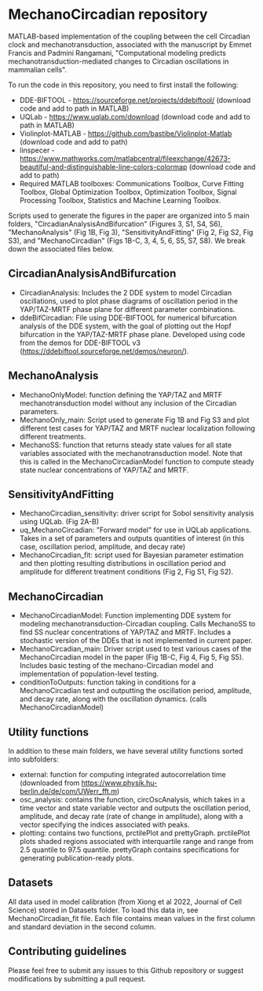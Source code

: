 # MechanoCircadian repository
MATLAB-based implementation of the coupling between the cell Circadian clock and mechanotransduction, associated with the manuscript by Emmet Francis and Padmini Rangamani, "Computational modeling predicts mechanotransduction-mediated changes to Circadian oscillations in mammalian cells".

To run the code in this repository, you need to first install the following:
* DDE-BIFTOOL - https://sourceforge.net/projects/ddebiftool/ (download code and add to path in MATLAB)
* UQLab - https://www.uqlab.com/download (download code and add to path in MATLAB)
* Violinplot-MATLAB - https://github.com/bastibe/Violinplot-Matlab (download code and add to path)
* linspecer - https://www.mathworks.com/matlabcentral/fileexchange/42673-beautiful-and-distinguishable-line-colors-colormap (download code and add to path)
* Required MATLAB toolboxes: Communications Toolbox, Curve Fitting Toolbox, Global Optimization Toolbox, Optimization Toolbox, Signal Processing Toolbox, Statistics and Machine Learning Toolbox.

Scripts used to generate the figures in the paper are organized into 5 main folders, "CircadianAnalysisAndBifurcation" (Figures 3, S1, S4, S6), "MechanoAnalysis" (Fig 1B, Fig 3), "SensitivityAndFitting" (Fig 2, Fig S2, Fig S3), and "MechanoCircadian" (Figs 1B-C, 3, 4, 5, 6, S5, S7, S8). We break down the associated files below.

## CircadianAnalysisAndBifurcation
* CircadianAnalysis: Includes the 2 DDE system to model Circadian oscillations, used to plot phase diagrams of oscillation period in the YAP/TAZ-MRTF phase plane for different parameter combinations.
* ddeBifCircadian: File using DDE-BIFTOOL for numerical bifurcation analysis of the DDE system, with the goal of plotting out the Hopf bifurcation in the YAP/TAZ-MRTF phase plane. Developed using code from the demos for DDE-BIFTOOL v3 (https://ddebiftool.sourceforge.net/demos/neuron/).

## MechanoAnalysis
* MechanoOnlyModel: function defining the YAP/TAZ and MRTF mechanotransduction model without any inclusion of the Circadian parameters.
* MechanoOnly_main: Script used to generate Fig 1B and Fig S3 and plot different test cases for YAP/TAZ and MRTF nuclear localization following different treatments.
* MechanoSS: function that returns steady state values for all state variables associated with the mechanotransduction model. Note that this is called in the MechanoCircadianModel function to compute steady state nuclear concentrations of YAP/TAZ and MRTF. 

## SensitivityAndFitting
* MechanoCircadian_sensitivity: driver script for Sobol sensitivity analysis using UQLab. (Fig 2A-B)
* uq_MechanoCircadian: "Forward model" for use in UQLab applications. Takes in a set of parameters and outputs quantities of interest (in this case, oscillation period, amplitude, and decay rate)
* MechanoCircadian_fit: script used for Bayesian parameter estimation and then plotting resulting distributions in oscillation period and amplitude for different treatment conditions (Fig 2, Fig S1, Fig S2).

## MechanoCircadian
* MechanoCircadianModel: Function implementing DDE system for modeling mechanotransduction-Circadian coupling. Calls MechanoSS to find SS nuclear concentrations of YAP/TAZ and MRTF. Includes a stochastic version of the DDEs that is not implemented in current paper.
* MechanoCircadian_main: Driver script used to test various cases of the MechanoCircadian model in the paper (Fig 1B-C, Fig 4, Fig 5, Fig S5). Includes basic testing of the mechano-Circadian model and implementation of population-level testing.
* conditionToOutputs: function taking in conditions for a MechanoCircadian test and outputting the oscillation period, amplitude, and decay rate, along with the oscillation dynamics. (calls MechanoCircadianModel)

## Utility functions
In addition to these main folders, we have several utility functions sorted into subfolders:
* external: function for computing integrated autocorrelation time (downloaded from https://www.physik.hu-berlin.de/de/com/UWerr_fft.m)
* osc_analysis: contains the function, circOscAnalysis, which takes in a time vector and state variable vector and outputs the oscillation period, amplitude, and decay rate (rate of change in amplitude), along with a vector specifying the indices associated with peaks.
* plotting: contains two functions, prctilePlot and prettyGraph. prctilePlot plots shaded regions associated with interquartile range and range from 2.5 quantile to 97.5 quantile. prettyGraph contains specifications for generating publication-ready plots.

## Datasets
All data used in model calibration (from Xiong et al 2022, Journal of Cell Science) stored in Datasets folder.
To load this data in, see MechanoCircadian_fit file.
Each file contains mean values in the first column and standard deviation in the second column.

## Contributing guidelines
Please feel free to submit any issues to this Github repository or suggest modifications by submitting a pull request.